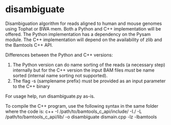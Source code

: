 disambiguate
============

Disambiguation algorithm for reads aligned to human and mouse genomes using Tophat or BWA mem.
Both a Python and C++ implementation will be offered. The Python implementation has a dependency
on the Pysam module. The C++ implementation will depend on the availability of zlib and the
Bamtools C++ API. 

Differences between the Python and C++ versions:
1. The Python version can do name sorting of the reads (a necessary step) internally
but for the C++ version the input BAM files _must_ be name sorted (internal name sorting not 
supported).
2. The flag -s (samplename prefix) must be provided as an input parameter to the C++ binary

For usage help, run disambiguate.py as-is.

To compile the C++ program, use the following syntax in the same folder where the code is:
c++ -I /path/to/bamtools_c_api/include/ -I./ -L /path/to/bamtools_c_api/lib/ -o disambiguate dismain.cpp -lz -lbamtools
